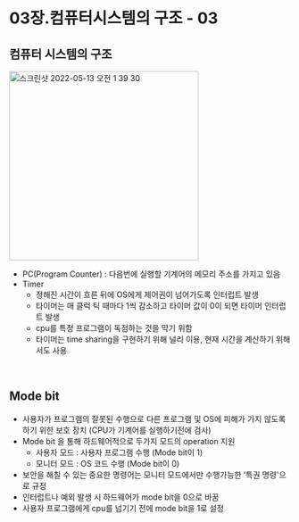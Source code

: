 # 03장.컴퓨터시스템의 구조 - 03

## **컴퓨터 시스템의 구조**

<img width="339" alt="스크린샷 2022-05-13 오전 1 39 30" src="https://user-images.githubusercontent.com/60915285/168468023-ca1797d7-6a9c-4cb9-94e2-318354148b79.png">

- PC(Program Counter) : 다음번에 실행할 기계어의 메모리 주소를 가지고 있음
- Timer
  - 정해진 시간이 흐른 뒤에 OS에게 제어권이 넘어가도록 인터럽트 발생
  - 타이머는 매 클럭 틱 때마다 1씩 감소하고 타이머 값이 0이 되면 타이머 인터럽트 발생
  - cpu를 특정 프로그램이 독점하는 것을 막기 위함
  - 타이머는 time sharing을 구현하기 위해 널리 이용, 현재 시간을 계산하기 위해서도 사용

<br>

## **Mode bit**

- 사용자가 프로그램의 잘못된 수행으로 다른 프로그램 및 OS에 피해가 가지 않도록 하기 위한 보호 장치 (CPU가 기계어를 실행하기전에 검사)
- Mode bit 을 통해 하드웨어적으로 두가지 모드의 operation 지원
  - 사용자 모드 : 사용자 프로그램 수행 (Mode bit이 1)
  - 모니터 모드 : OS 코드 수행 (Mode bit이 0)
- 보안을 해칠 수 있는 중요한 명령어는 모니터 모드에서만 수행가능한 ‘특권 명령'으로 규정
- 인터럽트나 예외 발생 시 하드웨어가 mode bit을 0으로 바꿈
- 사용자 프로그램에게 cpu를 넘기기 전에 mode bit을 1로 설정
